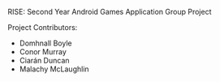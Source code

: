 RISE: Second Year Android Games Application Group Project

Project Contributors:
- Domhnall Boyle
- Conor Murray
- Ciarán Duncan
- Malachy McLaughlin
